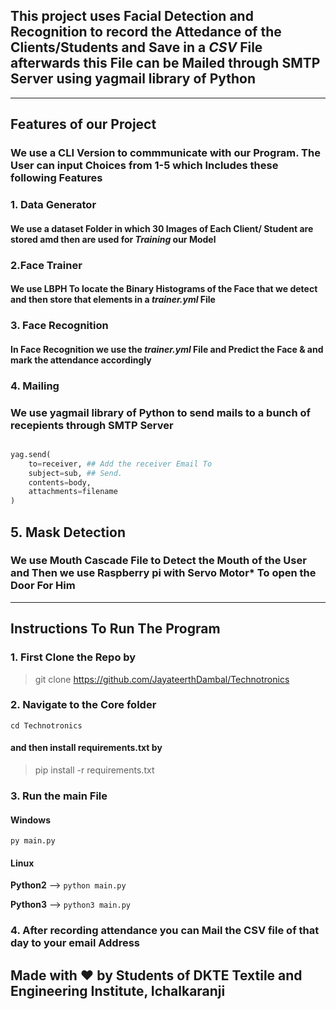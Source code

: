 

## This project uses Facial Detection and Recognition to record the Attedance of the Clients/Students and Save in a *CSV* File afterwards this File can be Mailed through **SMTP Server** using **yagmail** library of Python

---

## Features of our Project

### We use a CLI Version to commmunicate with our Program. The User can input Choices from 1-5 which Includes these following Features

### 1. Data Generator

#### We use a **dataset** Folder in which 30 Images of Each Client/ Student are stored amd then are used for *Training* our Model

### 2.Face Trainer

#### We use **LBPH** To locate the Binary Histograms of the Face that we detect and then store that elements in a *trainer.yml* File

### 3. Face Recognition

#### In Face Recognition we use the *trainer.yml* File and Predict the Face & and mark the attendance accordingly

### 4. Mailing

### We use **yagmail** library of Python to send mails to a bunch of recepients through SMTP Server

```python

yag.send(
    to=receiver, ## Add the receiver Email To 
    subject=sub, ## Send.
    contents=body,
    attachments=filename
)

 ```

## 5. Mask Detection

### We use Mouth Cascade File to Detect the Mouth of the User and Then we use **Raspberry pi with Servo Motor*** To open the Door For Him

---

## Instructions To Run The Program

### 1. First Clone the Repo by

> git clone https://github.com/JayateerthDambal/Technotronics

### 2. Navigate to the Core folder

`cd Technotronics`

#### **and then install requirements.txt by**

>pip install -r requirements.txt

### 3. Run the **main** File

#### **Windows**

`py main.py`

#### **Linux**

**Python2** --> `python main.py`

**Python3** --> `python3 main.py`

### **4. After recording attendance you can Mail the CSV file of that day to your email Address**

## Made with **❤️** by Students of **DKTE Textile and Engineering Institute, Ichalkaranji**
